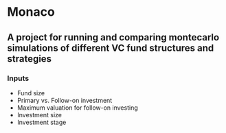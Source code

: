 # Monaco
## A project for running and comparing montecarlo simulations of different VC fund structures and strategies

### Inputs
- Fund size
- Primary vs. Follow-on investment
- Maximum valuation for follow-on investing
- Investment size
- Investment stage

